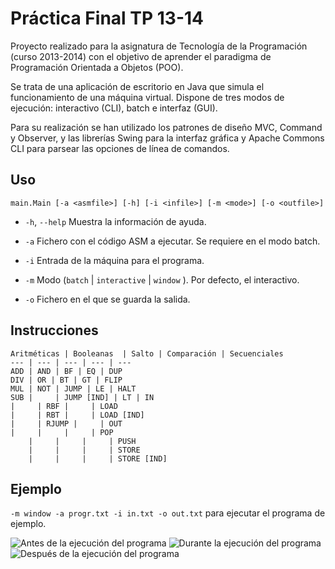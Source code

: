 # Práctica Final TP 13-14

Proyecto realizado para la asignatura de Tecnología de la Programación (curso 2013-2014) con el objetivo de aprender el paradigma de Programación Orientada a Objetos (POO). 

Se trata de una aplicación de escritorio en Java que simula el funcionamiento de una máquina virtual. Dispone de tres modos de ejecución: interactivo (CLI), batch e interfaz (GUI).

Para su realización se han utilizado los patrones de diseño MVC, Command y Observer, y las librerías Swing para la interfaz gráfica y Apache Commons CLI para parsear las opciones de línea de comandos.

## Uso

    main.Main [-a <asmfile>] [-h] [-i <infile>] [-m <mode>] [-o <outfile>]


- `-h`, `--help` Muestra la información de ayuda.

- `-a` Fichero con el código ASM a ejecutar. Se requiere en el modo batch.

- `-i` Entrada de la máquina para el programa.

- `-m` Modo (`batch` | `interactive` | `window` ). Por defecto, el interactivo.

- `-o` Fichero en el que se guarda la salida.

## Instrucciones

    Aritméticas | Booleanas  | Salto | Comparación | Secuenciales
    --- | --- | --- | --- | ---
    ADD | AND | BF | EQ | DUP 
    DIV | OR | BT | GT | FLIP
    MUL | NOT | JUMP | LE | HALT 
    SUB |     | JUMP [IND] | LT | IN 
	|     | RBF |     | LOAD
	|     | RBT |     | LOAD [IND]
	|     | RJUMP |     | OUT 
	|     |     |     | POP 
        |     |     |     | PUSH
        |     |     |     | STORE
        |     |     |     | STORE [IND]

## Ejemplo

`-m window -a progr.txt -i in.txt -o out.txt` para ejecutar el programa de ejemplo.

![Antes de la ejecución del programa](https://github.com/cris3w/tp-vm-poo/blob/master/vm-1.png "vm-1")
![Durante la ejecución del programa](https://github.com/cris3w/tp-vm-poo/blob/master/vm-2.png "vm-2")
![Después de la ejecución del programa](https://github.com/cris3w/tp-vm-poo/blob/master/vm-3.png "vm-3")
